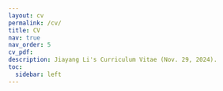 ```yaml
---
layout: cv
permalink: /cv/
title: CV
nav: true
nav_order: 5
cv_pdf:
description: Jiayang Li's Curriculum Vitae (Nov. 29, 2024).
toc:
  sidebar: left
---
```

